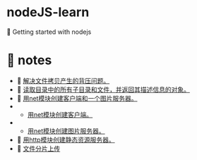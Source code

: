 <!--
 * @Author: luoxi
 * @LastEditTime: 2022-03-27 23:14:54
 * @LastEditors: your name
 * @Description: 
-->
# nodeJS-learn
🌵 Getting started with nodejs

# 📘 notes

- 📖 [解决文件拷贝产生的背压问题。](./copyFile.js)  
- 📖 [读取目录中的所有子目录和文件，并返回其描述信息的对象。](./readDir.js)  
- 📖 [用net模块创建客户端和一个图片服务器。]()  
- - [用net模块创建客户端。](./net/client.js) 
- - [用net模块创建图片服务器。](./net/imgServer.js) 
-  📖 [用http模块创建静态资源服务器。](./http/index.js) 
-  📖 [文件分片上传](./blob-slice/README.md) 

